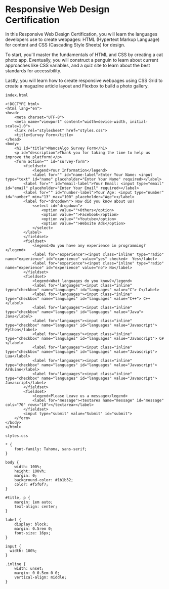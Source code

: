 # Responsive Web Design Certification
In this Responsive Web Design Certification, you will learn the languages developers use to create webpages: HTML (Hypertext Markup Language) for content and CSS (Cascading Style Sheets) for design.

To start, you'll master the fundamentals of HTML and CSS by creating a cat photo app. Eventually, you will construct a penguin to learn about current approaches like CSS variables, and a quiz site to learn about the best standards for accessibility.

Lastly, you will learn how to create responsive webpages using CSS Grid to create a magazine article layout and Flexbox to build a photo gallery.

`index.html`

```
<!DOCTYPE html>
<html lang="en">
<head>
    <meta charset="UTF-8">
    <meta name="viewport" content="width=device-width, initial-scale=1.0">
    <link rel="stylesheet" href="styles.css">
    <title>Survey Form</title>
</head>
<body>
    <h1 id="title">MancsAlgo Survey Form</h1>
    <p id="description">Thank you for taking the time to help us improve the platform!</p>
    <form action="" id="survey-form">
        <fieldset>
            <legend>Your Information</legend>
            <label for="" id="name-label">Enter Your Name: <input type="text" id="name" placeholder="Enter Your Name" required></label>
        <label for="" id="email-label">Your Email: <input type="email" id="email" placeholder="Enter Your Email" required></label>
        <label for="" id="number-label">Your Age: <input type="number" id="number" min="13" max="100" placeholder="Age"></label>
        <label for="dropdown"> How did you know about us?
            <select id="dropdown">
                <option value="">Others</option>
                <option value="">Facebook</option>
                <option value="">Youtube</option>
                <option value="">Website Ads</option>
            </select>
        </label>
        </fieldset>
        <fieldset>
            <legend>Do you have any experience in programming?</legend>
            <label for="experience"><input class="inline" type="radio" name="experience" id="experience" value="yes" checked>  Yes</label>
            <label for="experience"><input class="inline" type="radio" name="experience" id="experience" value="no"> No</label>
        </fieldset>
        <fieldset>
            <legend>What languages do you know?</legend>
            <label for="languages"><input class="inline" type="checkbox" name="languages" id="languages" value="C"> C</label>
            <label for="languages"><input class="inline" type="checkbox" name="languages" id="languages" value="C++"> C++</label>
            <label for="languages"><input class="inline" type="checkbox" name="languages" id="languages" value="Java"> Java</label>
            <label for="languages"><input class="inline" type="checkbox" name="languages" id="languages" value="Javascript"> Python</label>
            <label for="languages"><input class="inline" type="checkbox" name="languages" id="languages" value="Javascript"> C#</label>
            <label for="languages"><input class="inline" type="checkbox" name="languages" id="languages" value="Javascript"> Lua</label>
            <label for="languages"><input class="inline" type="checkbox" name="languages" id="languages" value="Javascript"> Arduino</label>
            <label for="languages"><input class="inline" type="checkbox" name="languages" id="languages" value="Javascript"> Javascript</label>
        </fieldset>
        <fieldset>
            <legend>Please Leave us a message</legend>
            <label for="message"><textarea name="message" id="message" cols="70" rows="10"></textarea></label>
        </fieldset>
        <input type="submit" value="Submit" id="submit">
    </form>
</body>
</html>
```

`styles.css`

```
* {
    font-family: Tahoma, sans-serif;
}

body {
    width: 100%;
    height: 100vh;
    margin: 0;
    background-color: #1b1b32;
    color: #f5f6f7;
}

#title, p {
    margin: 1em auto;
    text-align: center;
}

label {
    display: block;
    margin: 0.5rem 0;
    font-size: 16px;
}

input {
  width: 100%;
}

.inline {
    width: unset;
    margin: 0 0.5em 0 0;
    vertical-align: middle;
}
```
